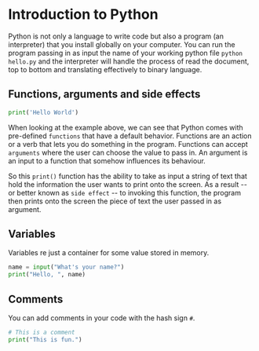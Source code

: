# Introduction to Python

Python is not only a language to write code but also a program (an interpreter) that you install globally on your computer. You can run the program passing in as input the name of your working python file ```python hello.py``` and the interpreter will handle the process of read the document, top to bottom and translating effectively to binary language.


## Functions, arguments and side effects
  ```py
  print('Hello World')
  ```

When looking at the example above, we can see that Python comes with pre-defined ```functions``` that have a default behavior. Functions are an action or a verb that lets you do something in the program. Functions can accept ```arguments``` where the user can choose the value to pass in. An argument is an input to a function that somehow influences its behaviour.

So this ```print()``` function has the ability to take as input a string of text that hold the information the user wants to print onto the screen. As a result -- or better known as  ```side effect``` -- to invoking this function, the program then prints onto the screen the piece of text the user passed in as argument.


## Variables
Variables re just a container for some value stored in memory.

  ```py
  name = input("What's your name?")
  print("Hello, ", name)
  ```

## Comments
You can add comments in your code with the hash sign ```#```.
  ```py
  # This is a comment
  print("This is fun.")
  ```
